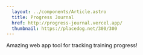 ```yaml
---
  layout: ../components/Article.astro
  title: Progress Journal
  href: http://progress-journal.vercel.app/
  thumbnail: https://placedog.net/300/300
---
```

Amazing web app tool for tracking training progress!